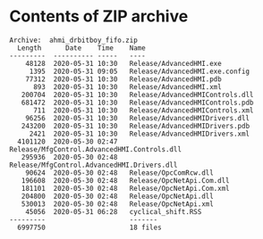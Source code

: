 # Contents of ZIP archive

    Archive:  ahmi_drbitboy_fifo.zip
      Length      Date    Time    Name
    ---------  ---------- -----   ----
        48128  2020-05-31 10:30   Release/AdvancedHMI.exe
         1395  2020-05-31 09:05   Release/AdvancedHMI.exe.config
        77312  2020-05-31 10:30   Release/AdvancedHMI.pdb
          893  2020-05-31 10:30   Release/AdvancedHMI.xml
       200704  2020-05-31 10:30   Release/AdvancedHMIControls.dll
       681472  2020-05-31 10:30   Release/AdvancedHMIControls.pdb
          711  2020-05-31 10:30   Release/AdvancedHMIControls.xml
        96256  2020-05-31 10:30   Release/AdvancedHMIDrivers.dll
       243200  2020-05-31 10:30   Release/AdvancedHMIDrivers.pdb
         2421  2020-05-31 10:30   Release/AdvancedHMIDrivers.xml
      4101120  2020-05-30 02:47   Release/MfgControl.AdvancedHMI.Controls.dll
       295936  2020-05-30 02:48   Release/MfgControl.AdvancedHMI.Drivers.dll
        90624  2020-05-30 02:48   Release/OpcComRcw.dll
       196608  2020-05-30 02:48   Release/OpcNetApi.Com.dll
       181101  2020-05-30 02:48   Release/OpcNetApi.Com.xml
       204800  2020-05-30 02:48   Release/OpcNetApi.dll
       530013  2020-05-30 02:48   Release/OpcNetApi.xml
        45056  2020-05-31 06:28   cyclical_shift.RSS
    ---------                     -------
      6997750                     18 files
